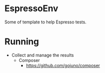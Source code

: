# EspressoEnv

Some of template to help Espresso tests.

# Running
- Collect and manage the results
    - Composer
        - https://github.com/gojuno/composer
